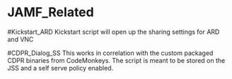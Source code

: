 # JAMF_Related

#Kickstart_ARD
Kickstart script will open up the sharing settings for ARD and VNC

#CDPR_Dialog_SS
This works in correlation with the custom packaged CDPR binaries from CodeMonkeys. The script is meant to be stored on the JSS and a self serve policy enabled.
